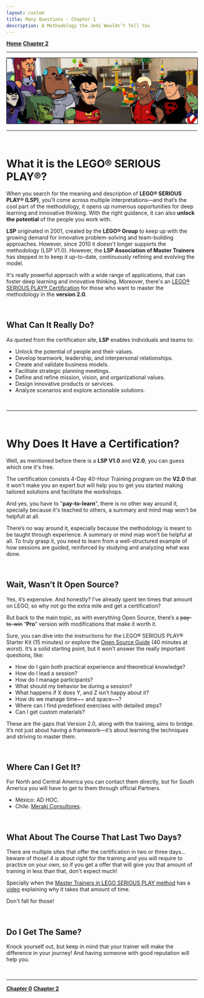 ```yaml
---
layout: custom
title: Many Questions - Chapter 1
description: A Methodology the Jedi Wouldn’t Tell You
---
```


<div class="nav-buttons">
  <a href="/pages/lsp" class="custom-button right"><strong>Home</strong></a>
  <a href="/pages/lsp-chapter-2" class="custom-button left"><strong>Chapter 2</strong></a>
</div>

---

<img class="myImg" src="../images/lsp/teen-titans-get-serious-lsp.png" alt="teen-titans-get-serious" style="border: 1px solid #000; border-radius: 1px; padding: 0px; cursor: pointer;">

---

<br>

# What it is the LEGO® SERIOUS PLAY®?

When you search for the meaning and description of **LEGO® SERIOUS PLAY® (LSP)**, you’ll come across multiple interpretations—and that’s the cool part of the methodology, it opens up numerous opportunities for deep learning and innovative thinking. With the right guidance, it can also **unlock the potential** of the people you work with.

**LSP** originated in 2001, created by the **LEGO® Group** to keep up with the growing demand for innovative problem-solving and team-building approaches. However, since 2010 it doesn't longer supports the methodology (LSP V1.0). However, the **LSP Association of Master Trainers** has stepped in to keep it up-to-date, continuously refining and evolving the model.

It's really powerful approach with a wide range of applications, that can foster deep learning and innovative thinking. Moreover, there's an [LEGO® SERIOUS PLAY® Certification](https://seriousplay.community/usa/certification/) for those who want to master the methodology in the **version 2.0**.

<br>

## What Can It Really Do?

As quoted from the certification site, **LSP** enables individuals and teams to:

- Unlock the potential of people and their values.
- Develop teamwork, leadership, and interpersonal relationships.
- Create and validate business models.
- Facilitate strategic planning meetings.
- Define and refine mission, vision, and organizational values.
- Design innovative products or services.
- Analyze scenarios and explore actionable solutions.

<br>

---

<br>

# Why Does It Have a Certification?

Well, as mentioned before there is a **LSP V1.0** and **V2.0**, you can guess which one it's free.

The certification consists 4-Day 40-Hour Training program on the **V2.0** that it won't make you an expert but will help you to get you started making tailored solutions and facilitate the workshops.

And yes, you have to "**pay-to-learn**", there is no other way around it, specially because it's teached to others, a summary and mind map won't be helpfull at all.

There’s no way around it, especially because the methodology is meant to be taught through experience. A summary or mind map won’t be helpful at all. To truly grasp it, you need to learn from a well-structured example of how sessions are guided, reinforced by studying and analyzing what was done.

<br>

## Wait, Wasn’t It Open Source?

Yes, it’s expensive. And honestly? I’ve already spent ten times that amount on LEGO, so why not go the extra mile and get a certification?

But back to the main topic, as with everything Open Source, there’s a ~~pay-to-win~~ “**Pro**” version with modifications that make it worth it.

Sure, you can dive into the instructions for the LEGO® SERIOUS PLAY® Starter Kit (15 minutes) or explore the [Open Source Guide](https://davidgauntlett.com/wp-content/uploads/2013/04/LEGO_SERIOUS_PLAY_OpenSource_14mb.pdf) (40 minutes at worst). It’s a solid starting point, but it won’t answer the really important questions, like:

- How do I gain both practical experience and theoretical knowledge?
- How do I lead a session?
- How do I manage participants?
- What should my behavior be during a session?
- What happens if X does Y, and Z isn’t happy about it?
- How do we manage time~~ and space~~?
- Where can I find predefined exercises with detailed steps?
- Can I get custom materials?

These are the gaps that Version 2.0, along with the training, aims to bridge. It’s not just about having a framework—it’s about learning the techniques and striving to master them.

<br>

## Where Can I Get It?

For North and Central America you can contact them directly, but for South America you will have to get to them through official Partners.

- México: AD HOC.
- Chile: [Meraki Consultores](https://merakiconsultores.cl/lego-seriousplay/).

<br>

## What About The Course That Last Two Days?

There are multiple sites that offer the certification in two or three days... beware of those! 4 is about right for the training and you will require to practice on your own, so if you get a offer that will give you that amount of training in less than that, don't expect much!

Specially when the [Master Trainers in LEGO SERIOUS PLAY method](https://www.youtube.com/@mastertrainerslegoseriousplay) has a [video](https://youtu.be/ZdFSaJqf_Tk?si=59amQUPG9IjDNygk) explaining why it takes that amount of time.

Don't fall for those!

<br>

## Do I Get The Same?

Knock yourself out, but keep in mind that your trainer will make the difference in your journey! And having someone with good reputation will help you.

<br>

---

<div class="nav-buttons">
  <a href="/pages/lsp-chapter-0" class="custom-button right"><strong>Chapter 0</strong></a>
  <a href="/pages/lsp-chapter-2" class="custom-button left"><strong>Chapter 2</strong></a>
</div>
